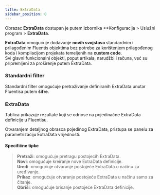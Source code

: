 ```yaml
---
title: ExtraData
sidebar_position: 0
---
```


Obrazac **ExtraData** dostupan je putem izbornika **Konfiguracija > Uslužni program > **ExtraData**.

**ExtraData** omogućuje dodavanje **novih svojstava** standardnim i prilagođenim Fluentis objektima bez potrebe za korištenjem prilagođenog koda i kompilacijom projekata temeljenih na **custom code**.      
Svi glavni funkcionalni objekti, poput artikala, narudžbi i računa, već su pripremljeni za proširenje putem ExtraData.  

### Standardni filter  
Standardni filter omogućuje pretraživanje definiranih ExtraData unutar Fluentisa putem **šifre**.  

### ExtraData

Tablica prikazuje rezultate koji se odnose na pojedinačne ExtraData definicije u Fluentisu.  

Otvaranjem detaljnog obrasca pojedinog ExtraData, pristupa se panelu za parametrizaciju ExtraData vrijednosti.

#### Specifične tipke

> **Pretraži**: omogućuje pretragu postojećih ExtraData.  
> **Novi**: omogućuje kreiranje nove ExtraData definicije.   
> **Uredi**: omogućuje otvaranje postojeće ExtraData u načinu za uređivanje.   
> **Prikaz**: omogućuje otvaranje postojeće ExtraData u načinu samo za čitanje.   
> **Obriši**:  omogućuje brisanje postojeće ExtraData definicije.  